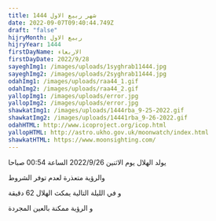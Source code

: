 ```yaml
---
title: شهر ربيع الاول 1444
date: 2022-09-07T09:40:44.749Z
draft: "false"
hijryMonth: ربيع الاول
hijryYear: 1444
firstDayName: الاربعاء
firstDayDate: 2022/9/28
sayeghImg1: /images/uploads/1syghrab11444.jpg
sayeghImg2: /images/uploads/2syghrab11444.jpg
odahImg1: /images/uploads/raa44_1.gif
odahImg2: /images/uploads/raa44_2.gif
yallopImg1: /images/uploads/error.jpg
yallopImg2: /images/uploads/error.jpg
shawkatImg1: /images/uploads/1444rba_9-25-2022.gif
shawkatImg2: /images/uploads/14441rba_9-26-2022.gif
odahHTML: http://www.icoproject.org/icop.html
yallopHTML: http://astro.ukho.gov.uk/moonwatch/index.html
shawkatHTML: https://www.moonsighting.com/
---
```

يولد الهلال يوم الاثنين 2022/9/26 الساعة 00:54 صباحا

والرؤية متعذرة لعدم توفر الشروط

و في الليلة التالية يمكث الهلال 62 دقيقة 

و الرؤية ممكنة بالعين المجردة